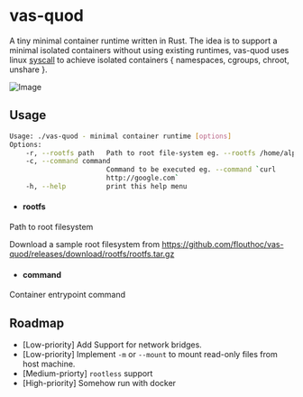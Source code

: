 # vas-quod 


 A tiny minimal container runtime written in Rust.
 The idea is to support a minimal isolated containers without using existing runtimes, vas-quod uses linux [syscall](https://en.wikipedia.org/wiki/System_call) to achieve isolated containers { namespaces, cgroups, chroot, unshare }.
 
 ![Image](../main/assets/vas-quod.png?raw=true) 

## Usage


```bash 
Usage: ./vas-quod - minimal container runtime [options]
Options:
    -r, --rootfs path   Path to root file-system eg. --rootfs /home/alpinefs
    -c, --command command
                        Command to be executed eg. --command `curl
                        http://google.com`
    -h, --help          print this help menu
```

* #### rootfs
Path to root filesystem

Download a sample root filesystem from https://github.com/flouthoc/vas-quod/releases/download/rootfs/rootfs.tar.gz

* #### command
Container entrypoint command

## Roadmap
* [Low-priority] Add Support for network bridges.
* [Low-priority] Implement `-m` or `--mount` to mount read-only files from host machine.
* [Medium-priorty] `rootless` support
* [High-priority] Somehow run with docker


